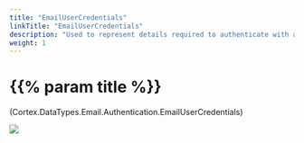 ```yaml
---
title: "EmailUserCredentials"
linkTitle: "EmailUserCredentials"
description: "Used to represent details required to authenticate with a mail server."
weight: 1
---
```


# {{% param title %}}

<p class="namespace">(Cortex.DataTypes.Email.Authentication.EmailUserCredentials)</p>

<img src="/images/work-in-progress.jpg">
